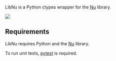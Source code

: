 LibNu is a Python ctypes wrapper for the [Nu][] library.

[![](https://travis-ci.org/eliteraspberries/python-libnu.svg)][build-status]


## Requirements

LibNu requires Python and the [Nu][] library.

To run unit tests, [pytest][] is required.


[build-status]: <https://travis-ci.org/eliteraspberries/python-libnu>
[Nu]: <http://github.com/eliteraspberries/nu>
[pytest]: <https://pytest.org/>
